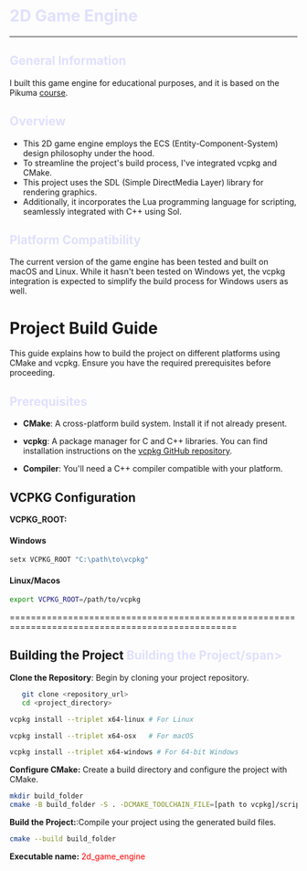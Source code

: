 # <span style="color:#e0e0ff">2D Game Engine</span>

---
## <span style="color:#e0e0ff">General Information</span>
I built this game engine for educational purposes, and it is based on the Pikuma  [course](https://pikuma.com/courses/cpp-2d-game-engine-development).

## <span style="color:#e0e0ff">Overview</span>
- This 2D game engine employs the ECS (Entity-Component-System) design philosophy under the hood.
- To streamline the project's build process, I've integrated vcpkg and CMake.
- This project uses the SDL (Simple DirectMedia Layer) library for rendering graphics.
- Additionally, it incorporates the Lua programming language for scripting, seamlessly integrated with C++ using Sol.

## <span style="color:#e0e0ff">Platform Compatibility</span>
The current version of the game engine has been tested and built on macOS and Linux. While it hasn't been tested on Windows yet, the vcpkg integration is expected to simplify the build process for Windows users as well.

# Project Build Guide 

This guide explains how to build the project on different platforms using CMake and vcpkg. Ensure you have the required prerequisites before proceeding.

## <span style="color:#e0e0ff">Prerequisites</span>

- **CMake**: A cross-platform build system. Install it if not already present.

- **vcpkg**: A package manager for C and C++ libraries. You can find installation instructions on the [vcpkg GitHub repository](https://github.com/microsoft/vcpkg).

- **Compiler**: You'll need a C++ compiler compatible with your platform.

## VCPKG Configuration
**VCPKG_ROOT:**
#### Windows
````Bash
setx VCPKG_ROOT "C:\path\to\vcpkg"
````
#### Linux/Macos
````Bash
export VCPKG_ROOT=/path/to/vcpkg
````

=================================================================================================
## Building the Project  <span style="color:#e0e0ff">Building the Project/span>

**Clone the Repository**: Begin by cloning your project repository.

```bash
   git clone <repository_url>
   cd <project_directory>
```

````bash
vcpkg install --triplet x64-linux # For Linux 
````
````bash
vcpkg install --triplet x64-osx   # For macOS
````
````bash
vcpkg install --triplet x64-windows # For 64-bit Windows
````
**Configure CMake:** Create a build directory and configure the project with CMake.
````bash
mkdir build_folder
cmake -B build_folder -S . -DCMAKE_TOOLCHAIN_FILE=[path to vcpkg]/scripts/buildsystems/vcpkg.cmake
````
**Build the Project:**:Compile your project using the generated build files.
````bash
cmake --build build_folder
````

**Executable name:** <span style="color:RED">2d_game_engine</span>
